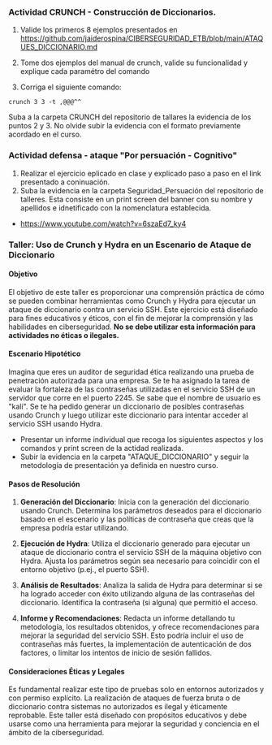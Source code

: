 ###  Actividad CRUNCH - Construcción de Diccionarios.

1. Valide los primeros 8 ejemplos presentados en https://github.com/jaiderospina/CIBERSEGURIDAD_ETB/blob/main/ATAQUES_DICCIONARIO.md

2. Tome dos ejemplos del manual de crunch, valide su funcionalidad y explique cada paramétro del comando

3. Corriga el siguiente comando:

```
crunch 3 3 -t ,@@@^^
```
Suba a la carpeta CRUNCH del repositorio de tallares la evidencia de los puntos 2 y 3. 
No olvide subir la evidencia con el formato previamente acordado en el curso.

###  Actividad defensa - ataque "Por persuación - Cognitivo"

1.  Realizar el ejercicio eplicado en clase y explicado paso a paso en el link presentado a coninuación.
2.  Suba la evidencia en la carpeta Seguridad_Persuación del repositorio de talleres. Esta consiste en un print screen del banner con su nombre y apellidos e idnetificado con la nomenclatura establecida.

- https://www.youtube.com/watch?v=6szaEd7_ky4

### Taller: Uso de Crunch y Hydra en un Escenario de Ataque de Diccionario

#### Objetivo
El objetivo de este taller es proporcionar una comprensión práctica de cómo se pueden combinar herramientas como Crunch y Hydra para ejecutar un ataque de diccionario contra un servicio SSH. Este ejercicio está diseñado para fines educativos y éticos, con el fin de mejorar la comprensión y las habilidades en ciberseguridad. **No se debe utilizar esta información para actividades no éticas o ilegales.**

#### Escenario Hipotético
Imagina que eres un auditor de seguridad ética realizando una prueba de penetración autorizada para una empresa. Se te ha asignado la tarea de evaluar la fortaleza de las contraseñas utilizadas en el servicio SSH de un servidor que corre en el puerto 2245. Se sabe que el nombre de usuario es "kali". Se te ha pedido generar un diccionario de posibles contraseñas usando Crunch y luego utilizar este diccionario para intentar acceder al servicio SSH usando Hydra.

- Presentar un informe individual que recoga los siguientes aspectos y los comandos y print screen de la actidad realizada.
- Subir la evidencia en la carpeta "ATAQUE_DICCIONARIO" y seguir la metodología de presentación ya definida en nuestro curso. 

#### Pasos de Resolución

1. **Generación del Diccionario**: Inicia con la generación del diccionario usando Crunch. Determina los parámetros deseados para el diccionario basado en el escenario y las políticas de contraseña que creas que la empresa podría estar utilizando.

2. **Ejecución de Hydra**: Utiliza el diccionario generado para ejecutar un ataque de diccionario contra el servicio SSH de la máquina objetivo con Hydra. Ajusta los parámetros según sea necesario para coincidir con el entorno objetivo (p.ej., el puerto SSH).

3. **Análisis de Resultados**: Analiza la salida de Hydra para determinar si se ha logrado acceder con éxito utilizando alguna de las contraseñas del diccionario. Identifica la contraseña (si alguna) que permitió el acceso.

4. **Informe y Recomendaciones**: Redacta un informe detallando tu metodología, los resultados obtenidos, y ofrece recomendaciones para mejorar la seguridad del servicio SSH. Esto podría incluir el uso de contraseñas más fuertes, la implementación de autenticación de dos factores, o limitar los intentos de inicio de sesión fallidos.

#### Consideraciones Éticas y Legales
Es fundamental realizar este tipo de pruebas solo en entornos autorizados y con permiso explícito. La realización de ataques de fuerza bruta o de diccionario contra sistemas no autorizados es ilegal y éticamente reprobable. Este taller está diseñado con propósitos educativos y debe usarse como una herramienta para mejorar la seguridad y conciencia en el ámbito de la ciberseguridad.
